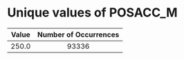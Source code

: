 
Unique values of POSACC_M
=========================

|Value|Number of Occurrences|
| :---: | :---: |
|250.0|93336|
